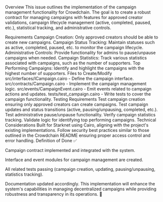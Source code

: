 Overview
This issue outlines the implementation of the campaign management functionality for Crowdchain. The goal is to create a robust contract for managing campaigns with features for approved creator validations, campaign lifecycle management (active, completed, paused, etc.), statistical tracking, and administrative controls.

Requirements
Campaign Creation: Only approved creators should be able to create new campaigns.
Campaign Status Tracking: Maintain statuses such as active, completed, paused, etc. to monitor the campaign lifecycle.
Administrative Controls: Provide functionality for admins to pause/unpause campaigns when needed.
Campaign Statistics: Track various statistics associated with campaigns, such as the number of supporters.
Top Performing Campaigns: Identify and highlight the campaigns with the highest number of supporters.
Files to Create/Modify
src/interfaces/ICampaign.cairo - Define the campaign interface.
src/contracts/Campaign.cairo - Implement the campaign management logic.
src/events/CampaignEvent.cairo - Emit events related to campaign actions and updates.
tests/test_campaign.cairo - Write tests to cover the campaign functionality.
Testing Requirements
Test campaign creation ensuring only approved creators can create campaigns.
Test campaign updates and status transitions (active, pausing/unpausing, completed, etc.).
Test administrative pause/unpause functionality.
Verify campaign statistics tracking.
Validate logic for identifying top performing campaigns.
Technical Considerations
Built for Starknet using Cairo, aligning with the project's existing implementations.
Follow security best practices similar to those outlined in the Crowdchain README ensuring proper access control and error handling.
Definition of Done ✅

Campaign contract implemented and integrated with the system.

Interface and event modules for campaign management are created.

All related tests passing (campaign creation, updating, pausing/unpausing, statistics tracking).

Documentation updated accordingly.
This implementation will enhance the system's capabilities in managing decentralized campaigns while providing robustness and transparency in its operations. 🚀